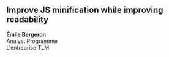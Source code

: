 
## Improve JS minification while improving readability

**Émile Bergeron**  
Analyst Programmer  
L'entreprise TLM